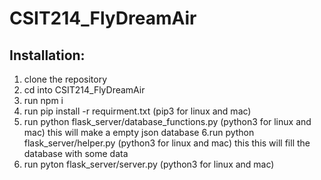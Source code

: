 ﻿# CSIT214_FlyDreamAir
## Installation:
1. clone the repository
2. cd into CSIT214_FlyDreamAir
3. run npm i
4. run pip install -r requirment.txt (pip3 for linux and mac)
5. run python flask_server/database_functions.py (python3 for linux and mac) 
this will make a empty json database
6.run python flask_server/helper.py (python3 for linux and mac) this
this will fill the database with some data
7. run pyton flask_server/server.py (python3 for linux and mac)
